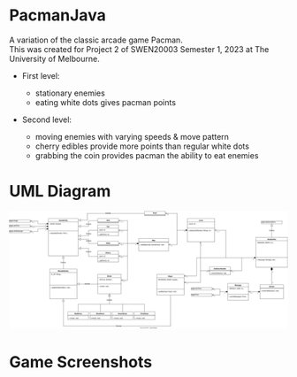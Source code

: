 # PacmanJava

A variation of the classic arcade game Pacman.\
This was created for Project 2 of SWEN20003 Semester 1, 2023 at The University of Melbourne.

* First level: 
    * stationary enemies
    * eating white dots gives pacman points

* Second level: 
    * moving enemies with varying speeds & move pattern
    * cherry edibles provide more points than regular white dots
    * grabbing the coin provides pacman the ability to eat enemies


# UML Diagram 

![Alt text](./uml-diagram.svg)

# Game Screenshots